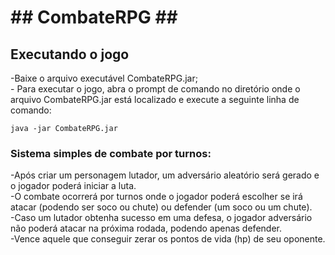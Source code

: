 <html><h1>## CombateRPG ##</h1>
  
  <h2>Executando o jogo</h2>
  -Baixe o arquivo executável CombateRPG.jar;<br>
  - Para executar o jogo, abra o prompt de comando no diretório onde o
  arquivo CombateRPG.jar está localizado e execute a seguinte linha
  de comando:

    java -jar CombateRPG.jar

  
  <h3>Sistema simples de combate por turnos:</h3>
  
  -Após criar um personagem lutador, um adversário aleatório será gerado e o jogador poderá iniciar a luta.<br>
  -O combate ocorrerá por turnos onde o jogador poderá escolher se irá atacar (podendo ser soco ou chute) ou defender (um soco ou um chute).<br>
  -Caso um lutador obtenha sucesso em uma defesa, o jogador adversário não poderá atacar na próxima rodada, podendo apenas defender.<br>
  -Vence aquele que conseguir zerar os pontos de vida (hp) de seu oponente.<br></html>
